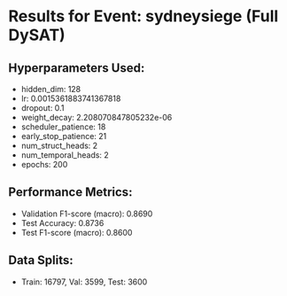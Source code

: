 # Results for Event: sydneysiege (Full DySAT)

## Hyperparameters Used:
- hidden_dim: 128
- lr: 0.0015361883741367818
- dropout: 0.1
- weight_decay: 2.208070847805232e-06
- scheduler_patience: 18
- early_stop_patience: 21
- num_struct_heads: 2
- num_temporal_heads: 2
- epochs: 200

## Performance Metrics:
- Validation F1-score (macro): 0.8690
- Test Accuracy: 0.8736
- Test F1-score (macro): 0.8600

## Data Splits:
- Train: 16797, Val: 3599, Test: 3600
